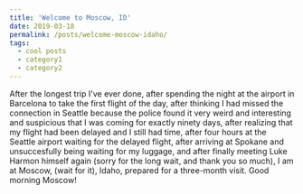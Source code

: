 ```yaml
---
title: 'Welcome to Moscow, ID'
date: 2019-03-18
permalink: /posts/welcome-moscow-idaho/
tags:
  - cool posts
  - category1
  - category2
---
```


After the longest trip I've ever done, after spending the night at the airport in Barcelona to take the first flight of the day, after thinking I had missed the connection in Seattle because the police found it very weird and interesting and suspicious that I was coming for exactly ninety days, after realizing that my flight had been delayed and I still had time, after four hours at the Seattle airport waiting for the delayed flight, after arriving at Spokane and unsuccesfully being waiting for my luggage, and after finally meeting Luke Harmon himself again (sorry for the long wait, and thank you so much), I am at Moscow, (wait for it), Idaho, prepared for a three-month visit. 
Good morning Moscow!
